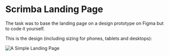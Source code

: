 # Scrimba Landing Page

The task was to base the landing page on a design prototype on Figma but to code it yourself.

This is the design (including sizing for phones, tablets and desktops):

![A Simple Landing Page](https://user-images.githubusercontent.com/82019034/117796471-2c9ca500-b260-11eb-9c4b-fa4c38271c2a.png)
